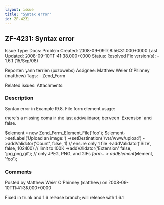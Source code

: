 ```yaml
---
layout: issue
title: "Syntax error"
id: ZF-4231
---
```


ZF-4231: Syntax error
---------------------

 Issue Type: Docs: Problem Created: 2008-09-09T08:56:31.000+0000 Last Updated: 2008-09-10T11:41:38.000+0000 Status: Resolved Fix version(s): - 1.6.1 (15/Sep/08)
 
 Reporter:  yann terrien (pozowebs)  Assignee:  Matthew Weier O'Phinney (matthew)  Tags: - Zend\_Form
 
 Related issues: 
 Attachments: 
### Description

Syntax error in Example 19.8. File form element usage:

there's a missing coma in the last addValidator, between 'Extension' and false.

$element = new Zend\_Form\_Element\_File('foo'); $element->setLabel('Upload an image:') ->setDestination('/var/www/upload') ->addValidator('Count', false, 1) // ensure only 1 file ->addValidator('Size', false, 102400) // limit to 100K ->addValidator('Extension' false, 'jpg,png,gif'); // only JPEG, PNG, and GIFs $form->addElement($element, 'foo');

 

 

### Comments

Posted by Matthew Weier O'Phinney (matthew) on 2008-09-10T11:41:38.000+0000

Fixed in trunk and 1.6 release branch; will release with 1.6.1

 

 